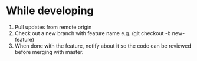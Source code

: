 # While developing

1. Pull updates from remote origin
2. Check out a new branch with feature name e.g. (git checkout -b new-feature)
3. When done with the feature, notify about it so the code can be reviewed before merging with master.